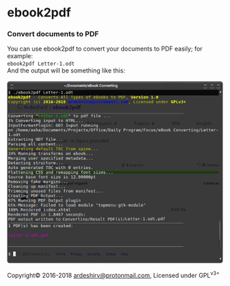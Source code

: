 # ebook2pdf
<h3>Convert documents to PDF</h3>
You can use ebook2pdf to convert your documents to PDF easily; for example:<br/>
<code>ebook2pdf Letter-1.odt<document-name></code><br/>
And the output will be something like this:<br/><br/>
<img alt="ebook2pdf output" src="https://raw.githubusercontent.com/ArdeshirV/ebook2pdf/master/img/run-ebook2pdf.png">
<p>
  Copyright&copy; 2016-2018 <a href="mailto:ardeshirv@protonmail.com" alt="email">ardeshirv@protonmail.com</a>, Licensed under GPL<sup>v3+</sup>
<p/>
